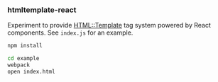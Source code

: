 ### htmltemplate-react

Experiment to provide [HTML::Template](http://search.cpan.org/~samtregar/HTML-Template-2.6/Template.pm) tag system powered by React components. See `index.js` for an example.

```bash
npm install

cd example
webpack
open index.html
```
